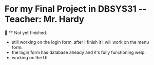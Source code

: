 # For my Final Project in DBSYS31 -- Teacher: Mr. Hardy 

📌 ** Not yet finished. 
- still working on the login form, after I finish it I will work on the menu form. 
- the login form has database already and it's fully functioning welp.
- working on the UI
